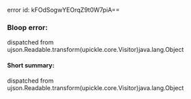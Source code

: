 error id: kFOdSogwYEOrqZ9t0W7piA==
### Bloop error:

dispatched from ujson.Readable.transform(upickle.core.Visitor)java.lang.Object
#### Short summary: 

dispatched from ujson.Readable.transform(upickle.core.Visitor)java.lang.Object